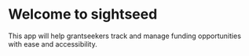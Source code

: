 # Welcome to sightseed

This app will help grantseekers track and manage funding opportunities with ease and accessibility. 

